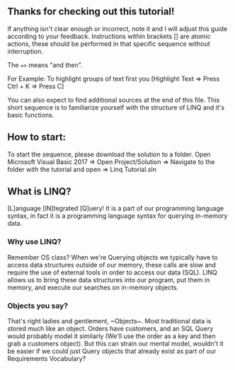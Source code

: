## Thanks for checking out this tutorial!
If anything isn't clear enough or incorrect, note it and I will adjust this guide according to your feedback. Instructions within brackets [] are atomic actions, these should be performed in that specific sequence without interruption. 

The `=>` means "and then".

For Example:
To highlight groups of text first you [Highlight Text => Press Ctrl + K => Press C] 

You can also expect to find additional sources at the end of this file. 
This short sequence is to familiarize yourself with the structure of LINQ and it's basic functions.

## How to start:
To start the sequence, please download the solution to a folder. Open Microsoft Visual Basic 2017 => Open Project/Solution => Navigate to the folder with the tutorial and open => Linq Tutorial.sln

## What is LINQ?
[L]anguage [IN]tegrated [Q]uery! It is a part of our programming language syntax, in fact it is a programming language syntax for querying in-memory data.

### Why use LINQ?
Remember OS class? When we're Querying objects we typically have to access data structures outside of our memory, these calls are slow and require the use of external tools in order to access our data (SQL). LINQ allows us to bring these data structures into our program, put them in memory, and execute our searches on in-memory objects. 

### Objects you say? 
That's right ladies and gentlement, ~Objects~. Most traditional data is stored much like an object. Orders have customers, and an SQL Query would probably model it similarly (We'll use the order as a key and then grab a customers object). But this can strain our mental model, wouldn't it be easier if we could just Query objects that already exist as part of our Requirements Vocabulary? 
             
